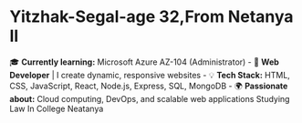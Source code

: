 # Yitzhak-Segal-age 32,From Netanya Il
 🎓 **Currently learning:** Microsoft Azure AZ-104 (Administrator) - 
 💼 **Web Developer** | I create dynamic, responsive websites - 💡
 **Tech Stack:** HTML, CSS, JavaScript, React, Node.js, Express, SQL, MongoDB - 🌍
 **Passionate about:** Cloud computing, DevOps, and scalable web applications
 Studying Law In College Neatanya
